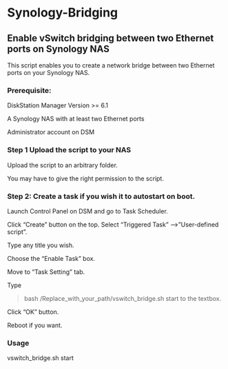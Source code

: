 # Synology-Bridging
## Enable vSwitch bridging between two Ethernet ports on Synology NAS
This script enables you to create a network bridge between two Ethernet ports on your Synology NAS.

### Prerequisite:
DiskStation Manager Version >= 6.1

A Synology NAS with at least two Ethernet ports

Administrator account on DSM

### Step 1 Upload the script to your NAS

Upload the script to an arbitrary folder.

You may have to give the right permission to the script.

### Step 2: Create a task if you wish it to autostart on boot.

Launch Control Panel on DSM and go to Task Scheduler.

Click “Create” button on the top. Select “Triggered Task” -->”User-defined script”.

Type any title you wish.

Choose the “Enable Task” box.

Move to “Task Setting” tab. 

Type 
> bash /Replace_with_your_path/vswitch_bridge.sh start 
to the textbox.

Click “OK” button.

Reboot if you want.

### Usage
vswitch_bridge.sh start

